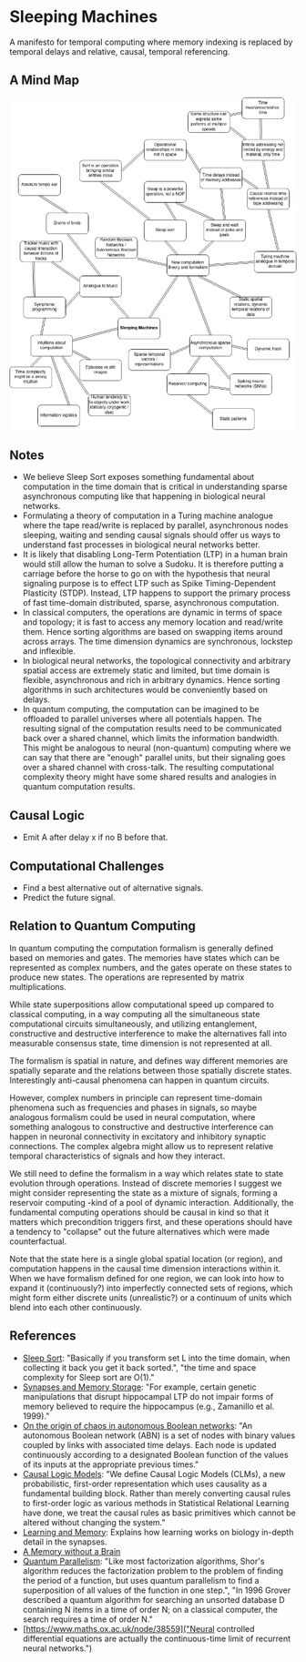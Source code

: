# Sleeping Machines
A manifesto for temporal computing where memory indexing is replaced by temporal delays and relative, causal, temporal referencing.

## A Mind Map
![Alt](sleeping_machines.png)

## Notes

- We believe Sleep Sort exposes something fundamental about computation in the time domain that is critical in understanding sparse asynchronous computing like that happening in biological neural networks.
- Formulating a theory of computation in a Turing machine analogue where the tape read/write is replaced by parallel, asynchronous nodes sleeping, waiting and sending causal signals should offer us ways to understand fast processes in biological neural networks better.
- It is likely that disabling Long-Term Potentiation (LTP) in a human brain would still allow the human to solve a Sudoku. It is therefore putting a carriage before the horse to go on with the hypothesis that neural signaling purpose is to effect LTP such as Spike Timing-Dependent Plasticity (STDP). Instead, LTP happens to support the primary process of fast time-domain distributed, sparse, asynchronous computation.
- In classical computers, the operations are dynamic in terms of space and topology; it is fast to access any memory location and read/write them. Hence sorting algorithms are based on swapping items around across arrays. The time dimension dynamics are synchronous, lockstep and inflexible.
- In biological neural networks, the topological connectivity and arbitrary spatial access are extremely static and limited, but time domain is flexible, asynchronous and rich in arbitrary dynamics. Hence sorting algorithms in such architectures would be conveniently based on delays.
- In quantum computing, the computation can be imagined to be offloaded to parallel universes where all potentials happen. The resulting signal of the computation results need to be communicated back over a shared channel, which limits the information bandwidth. This might be analogous to neural (non-quantum) computing where we can say that there are "enough" parallel units, but their signaling goes over a shared channel with cross-talk. The resulting computational complexity theory might have some shared results and analogies in quantum computation results.

## Causal Logic

- Emit A after delay x if no B before that.

## Computational Challenges

- Find a best alternative out of alternative signals.
- Predict the future signal.

## Relation to Quantum Computing

In quantum computing the computation formalism is generally defined based on memories and gates. The memories have states which can be represented as complex numbers, and the gates operate on these states to produce new states. The operations are represented by matrix multiplications.

While state superpositions allow computational speed up compared to classical computing, in a way computing all the simultaneous state computational circuits simultaneously, and utilizing entanglement, constructive and destructive interference to make the alternatives fall into measurable consensus state, time dimension is not represented at all.

The formalism is spatial in nature, and defines way different memories are spatially separate and the relations between those spatially discrete states. Interestingly anti-causal phenomena can happen in quantum circuits.

However, complex numbers in principle can represent time-domain phenomena such as frequencies and phases in signals, so maybe analogous formalism could be used in neural computation, where something analogous to constructive and destructive interference can happen in neuronal connectivity in excitatory and inhibitory synaptic connections. The complex algebra might allow us to represent relative temporal characteristics of signals and how they interact.

We still need to define the formalism in a way which relates state to state evolution through operations. Instead of discrete memories I suggest we might consider representing the state as a mixture of signals, forming a reservoir computing -kind of a pool of dynamic interaction. Additionally, the fundamental computing operations should be causal in kind so that it matters which precondition triggers first, and these operations should have a tendency to "collapse" out the future alternatives which were made counterfactual.

Note that the state here is a single global spatial location (or region), and computation happens in the causal time dimension interactions within it. When we have formalism defined for one region, we can look into how to expand it (continuously?) into imperfectly connected sets of regions, which might form either discrete units (unrealistic?) or a continuum of units which blend into each other continuously.

## References

- [Sleep Sort](https://rosettacode.org/wiki/Sorting_algorithms/Sleep_sort): "Basically if you transform set L into the time domain, when collecting it back you get it back sorted.", "the time and space complexity for Sleep sort are O(1)."
- [Synapses and Memory Storage](https://www.ncbi.nlm.nih.gov/pmc/articles/PMC3367555/): "For example, certain genetic manipulations that disrupt hippocampal LTP do not impair forms of memory believed to require the hippocampus (e.g., Zamanillo et al. 1999)."
- [On the origin of chaos in autonomous Boolean networks](https://royalsocietypublishing.org/doi/10.1098/rsta.2009.0235): "An autonomous Boolean network (ABN) is a set of nodes with binary values coupled by links with associated time delays. Each node is updated continuously according to a designated Boolean function of the values of its inputs at the appropriate previous times."
- [Causal Logic Models](https://sites.stat.washington.edu/tsr/uai-causal-structure-learning-workshop/papers/dash.pdf): "We define Causal Logic Models (CLMs), a new probabilistic, first-order representation which uses causality as a fundamental building block. Rather than merely converting causal rules to first-order logic as various methods in Statistical Relational Learning have done, we treat the causal rules as basic primitives which cannot be altered without changing the system."
- [Learning and Memory](http://michaeldmann.net/mann18.html): Explains how learning works on biology in-depth detail in the synapses.
- [A Memory without a Brain](https://www.tum.de/nc/en/about-tum/news/press-releases/details/36462/)
- [Quantum Parallelism](https://www.sciencedirect.com/topics/mathematics/quantum-parallelism): "Like most factorization algorithms, Shor's algorithm reduces the factorization problem to the problem of finding the period of a function, but uses quantum parallelism to find a superposition of all values of the function in one step.", "In 1996 Grover described a quantum algorithm for searching an unsorted database D containing N items in a time of order N; on a classical computer, the search requires a time of order N."
- [https://www.maths.ox.ac.uk/node/38559]("Neural controlled differential equations are actually the continuous-time limit of recurrent neural networks.")
